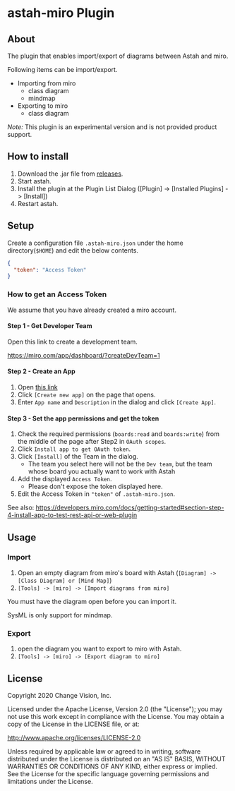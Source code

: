 # astah-miro Plugin
## About

The plugin that enables import/export of diagrams between Astah and miro.

Following items can be import/export.
- Importing from miro
    - class diagram
    - mindmap
- Exporting to miro
    - class diagram

*Note:* This plugin is an experimental version and is not provided product support. 

## How to install

1. Download the .jar file from [releases](https://github.com/ChangeVision/astah-miro-plugin/releases).
1. Start astah.
1. Install the plugin at the Plugin List Dialog ([Plugin] -> [Installed Plugins] -> [Install])
1. Restart astah.

## Setup

Create a configuration file `.astah-miro.json` under the home directory(`$HOME`) and edit the below contents.

```json
{
  "token": "Access Token"
}
```

### How to get an Access Token
We assume that you have already created a miro account.

#### Step 1 - Get Developer Team

Open this link to create a development team.

https://miro.com/app/dashboard/?createDevTeam=1

#### Step 2 - Create an App

1. Open [this link](https://miro.com/app/settings/user-profile/apps)
1. Click `[Create new app]` on the page that opens.
1. Enter `App name` and `Description` in the dialog and click `[Create App]`.


#### Step 3 - Set the app permissions and get the token

1. Check the required permissions (`boards:read` and `boards:write`) from the middle of the page after Step2 in `OAuth scopes`.
1. Click `Install app to get OAuth token`.
1. Click `[Install]` of the Team in the dialog.
    - The team you select here will not be the `Dev team`, but the team whose board you actually want to work with Astah
1. Add the displayed `Access Token`.
    - Please don't expose the token displayed here.
1. Edit the Access Token in `"token"` of `.astah-miro.json`.

See also: https://developers.miro.com/docs/getting-started#section-step-4-install-app-to-test-rest-api-or-web-plugin


## Usage

### Import

1. Open an empty diagram from miro's board with Astah (`[Diagram] -> [Class Diagram] or [Mind Map]`)
1. `[Tools] -> [miro] -> [Import diagrams from miro]`

You must have the diagram open before you can import it.

SysML is only support for mindmap.

### Export

1. open the diagram you want to export to miro with Astah.
1. `[Tools] -> [miro] -> [Export diagram to miro]`


## License

Copyright 2020 Change Vision, Inc.

Licensed under the Apache License, Version 2.0 (the "License"); you may not use this work except in compliance with the License. You may obtain a copy of the License in the LICENSE file, or at:

http://www.apache.org/licenses/LICENSE-2.0

Unless required by applicable law or agreed to in writing, software distributed under the License is distributed on an "AS IS" BASIS, WITHOUT WARRANTIES OR CONDITIONS OF ANY KIND, either express or implied. See the License for the specific language governing permissions and limitations under the License.

